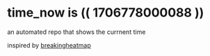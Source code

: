 # time_now is (( 1706778000088 ))

an automated repo that shows the currnent time

inspired by [breakingheatmap](https://github.com/breakingheatmap/breakingheatmap)